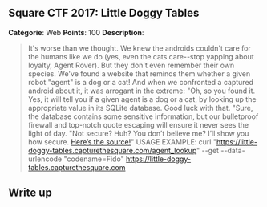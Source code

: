 Square CTF 2017: Little Doggy Tables
-------

**Catégorie**: Web **Points**: 100 **Description**:

> It's worse than we thought. We knew the androids couldn't care for the humans like we do (yes, even the cats care--stop yapping about loyalty, Agent Rover). But they don't even remember their own species.
> We've found a website that reminds them whether a given robot "agent" is a dog or a cat! And when we confronted a captured android about it, it was arrogant in the extreme:
> "Oh, so you found it. Yes, it will tell you if a given agent is a dog or a cat, by looking up the appropriate value in its SQLite database. Good luck with that.
> "Sure, the database contains some sensitive information, but our bulletproof firewall and top-notch quote escaping will ensure it never sees the light of day.
> "Not secure? Huh? You don’t believe me? I’ll show you how secure. [Here’s the source!](https://github.com/Inshallhack/Write-ups/blob/master/SquareCTF-2017/Little%20Doggy%20Tables/little_doggy_tables.rb)"
> USAGE EXAMPLE:
> curl "https://little-doggy-tables.capturethesquare.com/agent_lookup" --get --data-urlencode "codename=Fido"
> https://little-doggy-tables.capturethesquare.com


Write up
-------
